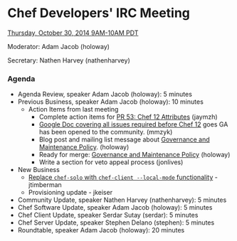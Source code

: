 # Chef Developers' IRC Meeting

[Thursday, October 30, 2014 9AM-10AM PDT](http://www.timeanddate.com/worldclock/fixedtime.html?msg=%23chef-hacking+developers%27+meeting&iso=20141030T12&p1=419&ah=1)

Moderator:  Adam Jacob (holoway)

Secretary:  Nathen Harvey (nathenharvey)

### Agenda
* Agenda Review, speaker Adam Jacob (holoway): 5 minutes
* Previous Business, speaker Adam Jacob (holoway): 10 minutes
  * Action Items from last meeting
    * Complete action items for [PR 53:  Chef 12 Attributes](https://github.com/opscode/chef-rfc/pull/53) (jaymzh)
    * [Google Doc covering all issues required before Chef 12](https://docs.google.com/a/opscode.com/document/d/1xqVTMt1_8q23VCkQOQGFcMMvSf3ZKj1wjsmx8O7vqRI/edit) goes GA has been opened to the community.  (mmzyk)
    * Blog post and mailing list message about [Governance and Maintenance Policy](https://github.com/opscode/chef-rfc/pull/58). (holoway)
    * Ready for merge:  [Governance and Maintenance Policy](https://github.com/opscode/chef-rfc/pull/58) (holoway)
    * Write a section for veto appeal process (jonlives)
* New Business
  * [Replace `chef-solo` with `chef-client --local-mode` functionality](https://github.com/opscode/chef-rfc/pull/54) - jtimberman
  * Provisioning update - jkeiser
* Community Update, speaker Nathen Harvey (nathenharvey): 5 minutes
* Chef Software Update, speaker Adam Jacob (holoway): 5 minutes
* Chef Client Update, speaker Serdar Sutay (serdar): 5 minutes
* Chef Server Update, speaker Stephen Delano (stephen): 5 minutes
* Roundtable, speaker Adam Jacob (holoway): 20 minutes

